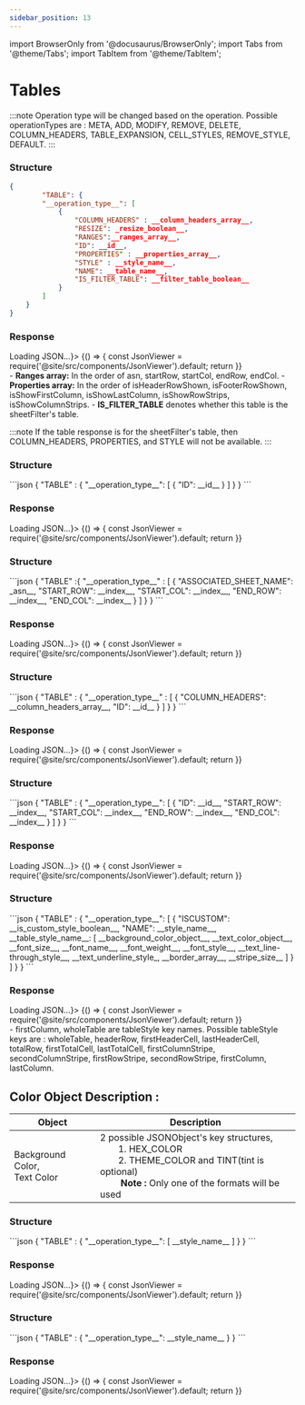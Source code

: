 ```yaml
---
sidebar_position: 13
---
```


import BrowserOnly from '@docusaurus/BrowserOnly';
import Tabs from '@theme/Tabs';
import TabItem from '@theme/TabItem';

# Tables

:::note
Operation type will be changed based on the operation. Possible operationTypes are : META, ADD, MODIFY, REMOVE, DELETE, COLUMN_HEADERS, TABLE_EXPANSION, CELL_STYLES, REMOVE_STYLE, DEFAULT.
:::

<Tabs>
<TabItem value="add" label="Meta | Add | Modify" default>
<h3>Structure</h3>

```json
{
        "TABLE": {
        "__operation_type__": [
            {
                "COLUMN_HEADERS" : __column_headers_array__,
                "RESIZE": _resize_boolean__,
                "RANGES":__ranges_array__,
                "ID": __id__,
                "PROPERTIES" : __properties_array__,
                "STYLE" : __style_name__,
                "NAME": __table_name__,
                "IS_FILTER_TABLE": __filter_table_boolean__
            }
        ]
    }
}
```


<h3>Response</h3>
<BrowserOnly fallback={<div>Loading JSON...</div>}>
{() => {
    const JsonViewer = require('@site/src/components/JsonViewer').default;
    return <JsonViewer data={{
        "TABLE": {
        "ADD": [
            {
                "COLUMN_HEADERS" : [
                    "A",
                    "B"
                ],
                "RESIZE": false,
                "RANGES": [
                    "0#",
                    3,
                    4,
                    8,
                    6
                ],
                "ID": 0,
                "PROPERTIES" : [
                    1,
                    0,
                    0,
                    0,
                    1,
                    0
                ],
                "STYLE" : "Table1 Style",
                "NAME": "Table1",
                "IS_FILTER_TABLE": true
            }
        ]
    }
    }} />
    }}
</BrowserOnly>
<br/>
- <b>Ranges array:</b> In the order of asn, startRow, startCol, endRow, endCol.  
- <b>Properties array:</b> In the order of isHeaderRowShown, isFooterRowShown, isShowFirstColumn, isShowLastColumn, isShowRowStrips, isShowColumnStrips.  
- <b>IS_FILTER_TABLE</b> denotes whether this table is the sheetFilter's table.

:::note
If the table response is for the sheetFilter's table, then COLUMN_HEADERS, PROPERTIES, and STYLE will not be available.
:::
</TabItem>

<TabItem value="remove" label="Remove">

<h3>Structure</h3>
```json
{
    "TABLE" : {
        "__operation_type__": [
            {
                "ID": __id__
            }
        ]
    }
}
```

<h3>Response</h3>
<BrowserOnly fallback={<div>Loading JSON...</div>}>
{() => {
    const JsonViewer = require('@site/src/components/JsonViewer').default;
    return <JsonViewer data={{
    "TABLE" : {
        "REMOVE": [
            {
                "ID": 0
            }
        ]
    }
    }} />
    }}
</BrowserOnly>
</TabItem>

<TabItem value="delete" label="Delete">
<h3>Structure</h3>
```json
{
    "TABLE" :{
        "__operation_type__" : [
            {
                "ASSOCIATED_SHEET_NAME": _asn__,
                "START_ROW": __index__,
                "START_COL": __index__,
                "END_ROW": __index__,
                "END_COL": __index__
            }
        ]
    }
}
```

<h3>Response</h3>
<BrowserOnly fallback={<div>Loading JSON...</div>}>
{() => {
    const JsonViewer = require('@site/src/components/JsonViewer').default;
    return <JsonViewer data={{
    "TABLE" :{
        "DELETE" : [
        {
            "ASSOCIATED_SHEET_NAME": "0#",
            "START_ROW": 28,
            "START_COL": 0,
            "END_ROW": 29,
            "END_COL": 2
        }
        ]
    }
    }} />
    }}
</BrowserOnly>
</TabItem>

<TabItem value="columnHeaders" label="Column Headers">
<h3>Structure</h3>
```json
{
    "TABLE" : {
        "__operation_type__" : [
            {
                "COLUMN_HEADERS": __column_headers_array__,
                "ID": __id__
            }
        ]
    }
}
```

<h3>Response</h3>
<BrowserOnly fallback={<div>Loading JSON...</div>}>
{() => {
    const JsonViewer = require('@site/src/components/JsonViewer').default;
    return <JsonViewer data={{
    "TABLE" : {
        "COLUMN_HEADERS" : [
        {
            "COLUMN_HEADERS": [
                "a",
                "bC",
                "ab"
            ],
            "ID": 1
        }
        ]
    }
    }} />
    }}
</BrowserOnly>
</TabItem>

<TabItem value="tableExpansion" label="Table Expansion">
<h3>Structure</h3>
```json
{
    "TABLE" : {
        "__operation_type__": [
            {
                "ID": __id__,
                "START_ROW": __index__,
                "START_COL": __index__,
                "END_ROW": __index__,
                "END_COL": __index__
            }
        ]
    }
}
```

<h3>Response</h3>
<BrowserOnly fallback={<div>Loading JSON...</div>}>
{() => {
    const JsonViewer = require('@site/src/components/JsonViewer').default;
    return <JsonViewer data={{
    "TABLE" : {
        "TABLE_EXPANSION": [
            {
                "ID": 0,
                "START_ROW": 1,
                "START_COL": 1,
                "END_ROW": 3,
                "END_COL": 2
            }
        ]
    }
    }} />
    }}
</BrowserOnly>
</TabItem>

<TabItem value="cellStyles" label="Cell Styles">
<h3>Structure</h3>
```json
{
    "TABLE" : {
        "__operation_type__": [
            {
                "ISCUSTOM": __is_custom_style_boolean__,
                "NAME": __style_name__,
                __table_style_name__: [
                    __background_color_object__,
                    __text_color_object__,
                    __font_size__,
                    __font_name__,
                    __font_weight__,
                    __font_style__,
                    __text_line-through_style__,
                    __text_underline_style_,
                    __border_array__,
                    __stripe_size__
                ]
            }
        ]
    }
}
```

<h3>Response</h3>
<BrowserOnly fallback={<div>Loading JSON...</div>}>
{() => {
    const JsonViewer = require('@site/src/components/JsonViewer').default;
    return <JsonViewer data={{
    "TABLE" : {
        "CELL_STYLES": [
            {
                "ISCUSTOM": true,
                "NAME": "Table1 Style_1",
                "firstColumn": [
                    {
                        "HEX_COLOR": "#a80a0a"
                    },
                    {},
                    "",
                    "",
                    "bold",
                    "",
                    null,
                    null,
                    [
                        {},
                        {},
                        {},
                        {},
                        {},
                        {}
                    ],
                    1
                ],
                "wholeTable": [
                    {},
                    {
                        "HEX_COLOR": "z-automatic"
                    },
                    "",
                    "",
                    "",
                    "",
                    null,
                    null,
                    [
                        {
                            "COLOR": {
                                "HEX_COLOR": "#a80a0a"
                            },
                            "STYLE": "0.0138in solid"
                        },
                        {
                            "COLOR": {
                                "HEX_COLOR": "#a80a0a"
                            },
                            "STYLE": "0.0138in solid"
                        },
                        {
                            "COLOR": {
                                "HEX_COLOR": "#a80a0a"
                            },
                            "STYLE": "0.0138in solid"
                        },
                        {
                            "COLOR": {
                                "HEX_COLOR": "#a80a0a"
                            },
                            "STYLE": "0.0346in solid"
                        },
                        {
                            "COLOR": {
                                "HEX_COLOR": "#a80a0a"
                            },
                            "STYLE": "0.0138in solid"
                        },
                        {
                            "COLOR": {
                                "HEX_COLOR": "#a80a0a"
                            },
                            "STYLE": "0.0138in solid"
                        }
                    ],
                    1
                ]
            }
        ]
    }
    }} />
    }}
</BrowserOnly>
<br/>
- firstColumn, wholeTable are tableStyle key names. Possible tableStyle keys are : wholeTable, headerRow, firstHeaderCell, lastHeaderCell, totalRow, firstTotalCell, lastTotalCell, firstColumnStripe, secondColumnStripe, firstRowStripe, secondRowStripe, firstColumn, lastColumn.  
<br/>
<h2>Color Object Description :</h2>

|Object | Description |
|------|-------------|
|Background Color, <br/> Text Color| 2 possible JSONObject's key structures, <br/> &emsp;&emsp;1. HEX_COLOR <br/> &emsp;&emsp;2. THEME_COLOR and TINT(tint is optional) <br/>&emsp;&emsp; <b>Note :</b> Only one of the formats will be used|
</TabItem>

<TabItem value="removeStyle" label="Remove Style">
<h3>Structure</h3>
```json
{
    "TABLE" : {
        "__operation_type__": [
            __style_name__
        ]
    }
}
```

<h3>Response</h3>
<BrowserOnly fallback={<div>Loading JSON...</div>}>
{() => {
    const JsonViewer = require('@site/src/components/JsonViewer').default;
    return <JsonViewer data={{
    "TABLE" : {
        "REMOVE_STYLE": [
            "Table1 Style_1"
        ]
    }
    }} />
    }}
</BrowserOnly>
</TabItem>

<TabItem value="default" label="Default">
<h3>Structure</h3>
```json
{
    "TABLE" : {
        "__operation_type__": __style_name__
    }
}
```
<h3>Response</h3>
<BrowserOnly fallback={<div>Loading JSON...</div>}>
{() => {
    const JsonViewer = require('@site/src/components/JsonViewer').default;
    return <JsonViewer data={{
    "TABLE" : {
        "DEFAULT": "Table1 Style_1"
    }
    }} />
    }}
</BrowserOnly>
</TabItem>
</Tabs>